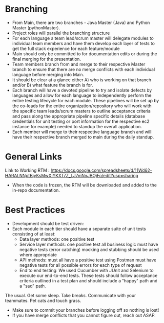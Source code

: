 # Branching
- From Main, there are two branches - Java Master (Java) and Python Master (pythonMaster).
- Project roles will parallel the branching structure
- For each language a team lead/scrum master will delegate modules to individual team members and have them develop each layer of tests to get the full stack experience for each feature/module
- Main should only be committed to for documentation edits or during the final merging for the presentation. 
- Team members branch from and merge to their respective Master branch to ensure that there are no merge conflicts with each individual language before merging into Main. 
- It should be clear at a glance either A) who is working on that branch and/or B) what feature the branch is for.
- Each branch will have a devoted pipeline to try and isolate defects by languages and allow for each language to independently perform the entire testing lifecycle for each module.  These pipelines will be set up by the co-leads for the entire organization/repository who will work with the specific team leads/scrum masters to outline acceptance criteria and pass along the appropriate pipeline specific details (database credentials for unit testing or port information for the respective ec2 instance for example) needed to standup the overall application.
- Each member will merge to their respective language branch and will have their respective branch merged to main during the daily standup.

# General Links
Link to Working RTM : https://docs.google.com/spreadsheets/d/11Wd62-HARALNNptBiyKsMwXIYKXT7Z_LJ7mNnJBOjFo/edit?usp=sharing
- When the code is frozen, the RTM will be downloaded and added to the in-repo documentation.

# Best Practices

- Development should be test driven:
- Each module in each tier should have a separate suite of unit tests consisting of at least:
	- Data layer methods:
	one positive test
	- Service layer methods:
	one positive test
	all business logic must have negative tests (error catching)
	mocking and stubbing should be used where appropriate
	- API methods:
	must all have a positive test using Postman
	must have negative tests for all possible errors for each type of request
    - End to end testing:
    We used Cucumber with JUnit and Selenium to execute our end-to-end tests.
    These tests should follow acceptance criteria outlined in a test plan and should include a "happy" path and a "sad" path.

The usual.
Get some sleep.
Take breaks.
Communicate with your teammates.
Pet cats and touch grass.

- Make sure to commit your branches before logging off so nothing is lost!
- If you have merge conflicts that you cannot figure out, reach out ASAP.


